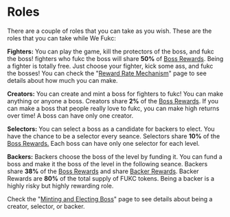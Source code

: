 # Roles

There are a couple of roles that you can take as you wish. These are the roles that you can take while We Fukc:

**Fighters:** You can play the game, kill the protectors of the boss, and fukc the boss! fighters who fukc the boss will share **50%** of [Boss Rewards](tokenomics/boss-rewards.md). Being a fighter is totally free. Just choose your fighter, kick some ass, and fukc the bosses! You can check the "[Reward Rate Mechanism](tokenomics/reward-rate-mechanism-rrm.md)" page to see details about how much you can make.

**Creators:** You can create and mint a boss for fighters to fukc! You can make anything or anyone a boss. Creators share **2%** of the [Boss Rewards](tokenomics/boss-rewards.md). If you can make a boss that people really love to fukc, you can make high returns over time! A boss can have only one creator.

**Selectors:** You can select a boss as a candidate for backers to elect. You have the chance to be a selector every seance. Selectors share **10%** of the [Boss Rewards.](tokenomics/boss-rewards.md) Each boss can have only one selector for each level.

**Backers:** Backers choose the boss of the level by funding it. You can fund a boss and make it the boss of the level in the following seance. Backers share **38%** of the [Boss Rewards](tokenomics/boss-rewards.md) and share [Backer Rewards](tokenomics/backer-rewards.md). Backer Rewards are **80%** of the total supply of FUKC tokens. Being a backer is a highly risky but highly rewarding role.

Check the "[Minting and Electing Boss](tokenomics/minting-and-electing-boss.md)" page to see details about being a creator, selector, or backer.
